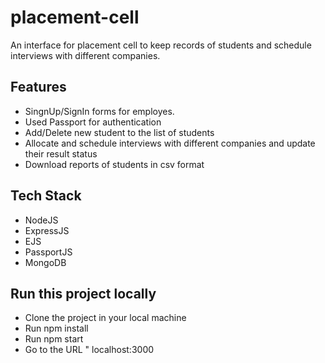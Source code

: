 # placement-cell
An interface for placement cell to keep records of students and schedule interviews with different companies.
<h2>Features</h2>

<ul>
  <li>SingnUp/SignIn forms for employes.</li>
  <li>Used Passport for authentication </li>
  <li>Add/Delete new student to the list of students</li>
  <li>Allocate and schedule interviews with different companies and update their result status </li>
  <li>Download reports of students in csv format</li>
</ul>

<h2>Tech Stack</h2>
<ul>
  <li>NodeJS</li>
  <li>ExpressJS</li>
  <li>EJS</li>
  <li>PassportJS</li>
  <li>MongoDB</li>
</ul>
<h2>Run this project locally</h2>
<ul>
  <li>Clone the project in your local machine</li>
  <li>Run npm install</li>
  <li>Run npm start</li>
  <li>Go to the URL " localhost:3000</li>
</ul>
